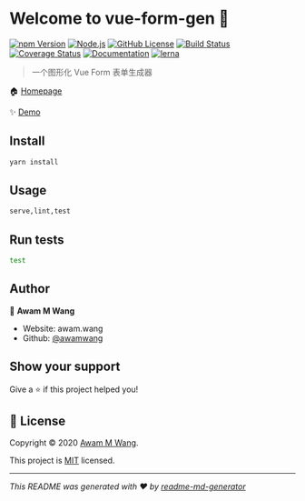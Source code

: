 # Welcome to vue-form-gen 👋

[![npm Version][npm version badge]][npm page] [![Node.js][node version badge]][node page] [![GitHub License][license badge]][license page] [![Build Status][build badge]][build page] [![Coverage Status][cover badge]][cover page] [![Documentation][doc badge]][doc page] [![lerna][lerna badge]][lerna page]

> 一个图形化 Vue Form 表单生成器

🏠 [Homepage](https://awamwang.github.io/vue-form-gen)

✨ [Demo](https://awamwang.github.io/vue-form-gen)

<!--ts-->
<!--te-->

## Install

```sh
yarn install
```

## Usage

```sh
serve,lint,test
```

## Run tests

```sh
test
```

## Author

👤 **Awam M Wang**

- Website: awam.wang
- Github: [@awamwang](https://github.com/awamwang)

## Show your support

Give a ⭐️ if this project helped you!

## 📝 License

Copyright © 2020 [Awam M Wang](https://github.com/awamwang).

This project is [MIT](https://github.com/awamwang/awam-static-assets/blob/main/License/LICENSE-MIT) licensed.

---

_This README was generated with ❤️ by [readme-md-generator](https://github.com/kefranabg/readme-md-generator)_

[build badge]: https://travis-ci.com/awamwang/vue-form-gen.svg?branch=master
[build page]: https://travis-ci.com/awamwang/vue-form-gen
[node page]: https://nodejs.org/
[node version badge]: https://img.shields.io/node/v/readme-md.svg?style=flat
[license badge]: https://img.shields.io/badge/license-MIT%20License-blue.svg?style=flat 'LICENSE-MIT'
[license page]: https://github.com/awamwang/awam-static-assets/blob/main/License/LICENSE-MIT
[npm page]: https://www.npmjs.com/package/vue-form-gen
[npm version badge]: https://img.shields.io/npm/v/vue-form-gen.svg?style=flat
[cover page]: https://coveralls.io/github/awamwang/vue-form-gen?branch=master
[cover badge]: https://coveralls.io/repos/github/awamwang/vue-form-gen/badge.svg?branch=master
[doc badge]: https://img.shields.io/badge/documentation-yes-brightgreen.svg
[doc page]: https://awamwang.github.io/vue-form-gen
[lerna badge]: https://img.shields.io/badge/maintained%20with-lerna-cc00ff.svg
[lerna page]: https://lerna.js.org/
